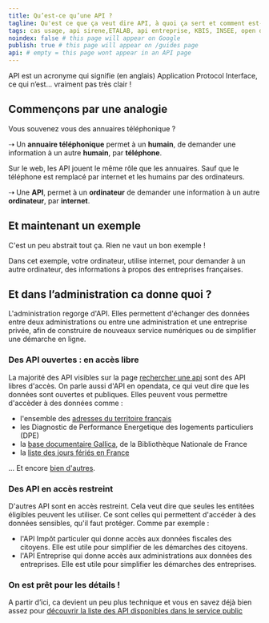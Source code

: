 ```yaml
---
title: Qu’est-ce qu’une API ?
tagline: Qu'est ce que ça veut dire API, à quoi ça sert et comment est-ce utilisé dans le service public ?
tags: cas usage, api sirene,ETALAB, api entreprise, KBIS, INSEE, open data
noindex: false # this page will appear on Google
publish: true # this page will appear on /guides page
api: # empty = this page wont appear in an API page
---
```


API est un acronyme qui signifie (en anglais) Application Protocol Interface, ce qui n’est... vraiment pas très clair !

## Commençons par une analogie

Vous souvenez vous des annuaires téléphonique ?

⇢ Un **annuaire téléphonique** permet à un **humain**, de demander une information à un autre **humain**, par **téléphone**.

Sur le web, les API jouent le même rôle que les annuaires. Sauf que le téléphone est remplacé par internet et les humains par des ordinateurs.

⇢ Une **API**, permet à un **ordinateur** de demander une information à un autre **ordinateur**, par **internet**.

## Et maintenant un exemple

C'est un peu abstrait tout ça. Rien ne vaut un bon exemple !

<ApiSireneWidget title='Un exemple d’API : l’API Sirene' />

Dans cet exemple, votre ordinateur, utilise internet, pour demander à un autre ordinateur, des informations à propos des entreprises françaises.

## Et dans l’administration ca donne quoi ?

L'administration regorge d'API. Elles permettent d'échanger des données entre deux administrations ou entre une administration et une entreprise privée, afin de construire de nouveaux service numériques ou de simplifier une démarche en ligne.

### Des API ouvertes : en accès libre

La majorité des API visibles sur la page [rechercher une api](/les-api/rechercher-api) sont des API libres d'accès. On parle aussi d'API en opendata, ce qui veut dire que les données sont ouvertes et publiques. Elles peuvent vous permettre d'accèder à des données comme :

- l'ensemble des [adresses du territoire français](/les-api/base-adresse-nationale)
- les Diagnostic de Performance Energetique des logements particuliers (DPE)
- la [base documentaire Gallica](/les-api/api_gallica_document), de la Bibliothèque Nationale de France
- la [liste des jours fériés en France](/les-api/jours-ferie)

... Et encore [bien d'autres](/rechercher-api).

### Des API en accès restreint

D'autres API sont en accès restreint. Cela veut dire que seules les entitées éligibles peuvent les utiliser. Ce sont celles qui permettent d'accéder à des données sensibles, qu'il faut protéger. Comme par exemple :

- l'API Impôt particuler qui donne accès aux données fiscales des citoyens. Elle est utile pour simplifier de les démarches des citoyens.
- l'API Entreprise qui donne accès aux administrations aux données des entreprises. Elle est utile pour simplifier les démarches des entreprises.

### On est prêt pour les détails !

A partir d’ici, ca devient un peu plus technique et vous en savez déjà bien assez pour [découvrir la liste des API disponibles dans le service public](/rechercher-api)
